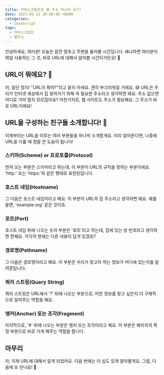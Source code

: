 ```yaml
---
title: 자바스크립트로 웹 주소 마스터 되기!
date: 2023-05-15 20:00:00 +0900
categories:
  - JavaScript
tags:
  - 자바스크립트
  - 웹주소
---
```


안녕하세요, 여러분! 오늘은 잠깐 멈추고 주변을 둘러볼 시간입니다. 왜냐하면 여러분이 매일 사용하는 그 것, 바로 URL에 대해서 알아볼 시간이거든요! 💫

## URL이 뭐에요? 🤔

어, 일단 정지! "URL이 뭐야?"라고 묻지 마세요. 괜히 부끄러워질 거에요. 😅 URL은 우리가 인터넷 세상에서 집 찾아가기 위해 꼭 필요한 주소라고 생각하면 돼요. 주소 없으면 어디로 가야 할지 모르잖아요? 마찬가지로, 웹 사이트도 주소가 필요해요. 그 주소가 바로 URL이에요!

## URL을 구성하는 친구들 소개합니다! 🎉

이제부터는 URL을 이루는 여러 부분들을 하나씩 소개할게요. 미리 알아둔다면, 나중에 URL을 다룰 때 정말 큰 도움이 됩니다!

### 스키마(Scheme) or 프로토콜(Protocol)

먼저 오는 부분은 스키마라고 하는데, 이 부분이 URL의 규칙을 정하는 부분이에요. 'http:' 또는 'https:'와 같은 형태로 표현된답니다.

### 호스트 네임(Hostname)

그 다음은 호스트 네임이라고 해요. 이 부분이 URL의 집 주소라고 생각하면 돼요. 예를 들면, 'example.org' 같은 것이죠.

### 포트(Port)

호스트 네임 뒤에 나오는 숫자 부분은 '포트'라고 하는데, 집에 있는 방 번호라고 생각하면 편해요. 각각의 방에는 다른 내용이 담겨 있겠죠?

### 경로명(Pathname)

그 다음은 경로명이라고 해요. 이 부분은 우리가 찾고자 하는 정보가 어디에 있는지를 알려준답니다.

### 쿼리 스트링(Query String)

쿼리 스트링은 URL에서 '?' 뒤에 나오는 부분으로, 어떤 정보를 찾고 싶은지 더 구체적으로 알려주는 역할을 해요.

### 앵커(Anchor) 또는 조각(Fragment)

마지막으로, '#' 뒤에 나오는 부분은 앵커 또는 조각이라고 해요. 이 부분은 페이지의 특정 부분으로 바로 가게 해주는 역할을 합니다.

## 마무리

자, 이제 URL에 대해서 알게 되었어요.  다음 번에는 더 심도 있게 알아볼게요. 그럼, 다음에 또 만나요! 👋
